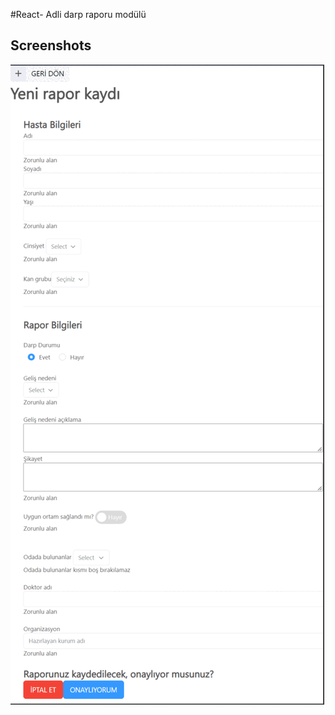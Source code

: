 #React- Adli darp raporu modülü
## Screenshots
![Demo](https://raw.githubusercontent.com/daksak7/adlitipraporu/master/ezgif-1-a852592213.gif)
